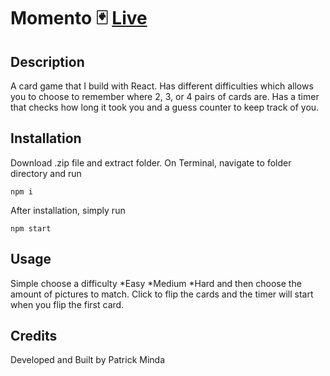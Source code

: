 # Momento :black_joker: [Live](https://momentogame.netlify.app/)
## Description
A card game that I build with React.
Has different difficulties which allows you to choose to remember where 2, 3, or 4 pairs of cards are.
Has a timer that checks how long it took you and a guess counter to keep track of you.

## Installation
Download .zip file and extract folder. On Terminal, navigate to folder directory and run 
```
npm i
```
After installation, simply run 
```
npm start
```

## Usage
Simple choose a difficulty 
  *Easy
  *Medium
  *Hard
and then choose the amount of pictures to match.
Click to flip the cards and the timer will start when you flip the first card.


## Credits
Developed and Built by Patrick Minda
